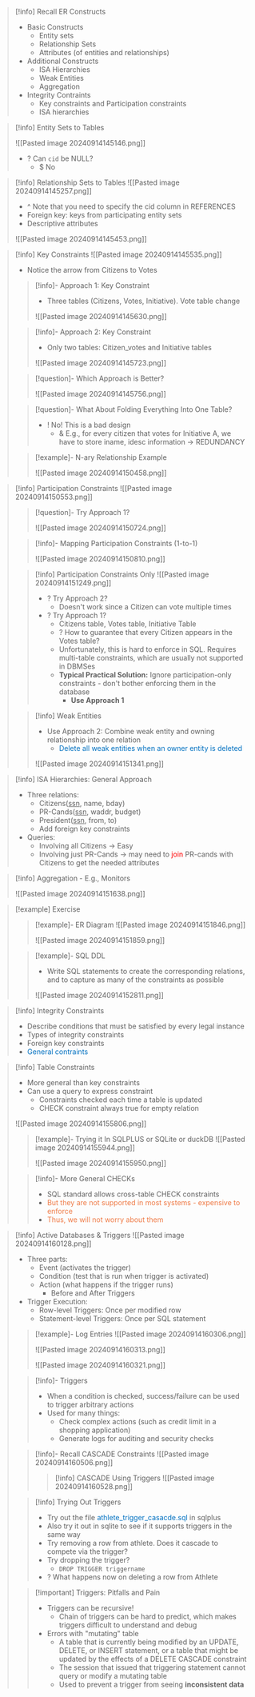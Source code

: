 > [!info] Recall ER Constructs
> - Basic Constructs
> 	- Entity sets
> 	- Relationship Sets
> 	- Attributes (of entities and relationships)
> - Additional Constructs
> 	- ISA Hierarchies
> 	- Weak Entities
> 	- Aggregation
> - Integrity Contraints
> 	- Key constraints and Participation constraints
> 	- ISA hierarchies

> [!info] Entity Sets to Tables
> 
> ![[Pasted image 20240914145146.png]]
> 
> - ? Can `cid` be NULL?
> 	- $ No

> [!info] Relationship Sets to Tables
> ![[Pasted image 20240914145257.png]]
> 
> - ^ Note that you need to specify the cid column in REFERENCES
> - Foreign key: keys from participating entity sets
> - Descriptive attributes
>   
> ![[Pasted image 20240914145453.png]]

> [!info] Key Constraints
> ![[Pasted image 20240914145535.png]]
> 
> - Notice the arrow from Citizens to Votes
> 
> > [!info]- Approach 1: Key Constraint
> > - Three tables (Citizens, Votes, Initiative). Vote table change
> >   
> > ![[Pasted image 20240914145630.png]]
> 
> > [!info]- Approach 2: Key Constraint
> > - Only two tables: Citizen_votes and Initiative tables 
> > 
> > ![[Pasted image 20240914145723.png]]
> 
> > [!question]- Which Approach is Better?
> > 
> > ![[Pasted image 20240914145756.png]]
> 
> > [!question]- What About Folding Everything Into One Table?
> > - ! No! This is a bad design
> > 	- & E.g., for every citizen that votes for Initiative A, we have to store iname, idesc information → REDUNDANCY
> 
> > [!example]- N-ary Relationship Example
> > 
> > ![[Pasted image 20240914150458.png]]

> [!info] Participation Constraints
> ![[Pasted image 20240914150553.png]]
> 
> > [!question]- Try Approach 1?
> > 
> > ![[Pasted image 20240914150724.png]]
> 
> > [!info]- Mapping Participation Constraints (1-to-1)
> > 
> > ![[Pasted image 20240914150810.png]]
> 
> > [!info] Participation Constraints Only
> > ![[Pasted image 20240914151249.png]]
> > - ? Try Approach 2?
> > 	- Doesn't work since a Citizen can vote multiple times
> > - ? Try Approach 1?
> > 	- Citizens table, Votes table, Initiative Table
> > 	- ? How to guarantee that every Citizen appears in the Votes table?
> > 	- Unfortunately, this is hard to enforce in SQL. Requires multi-table constraints, which are usually not supported in DBMSes
> > 	- **Typical Practical Solution:** Ignore participation-only constraints - don't bother enforcing them in the database
> > 		- **Use Approach 1**
> 
> > [!info] Weak Entities
> > - Use Approach 2: Combine weak entity and owning relationship into one relation
> > 	- <span style="color:rgb(0, 112, 192)">Delete all weak entities when an owner entity is deleted</span>
> > 	
> > ![[Pasted image 20240914151341.png]]

> [!info] ISA Hierarchies: General Approach 
> - Three relations:
> 	- Citizens(<u>ssn</u>, name, bday)
> 	- PR-Cands(<u>ssn</u>, waddr, budget)
> 	- President(<u>ssn</u>, from, to)
> 	- Add foreign key constraints
> - Queries:
> 	- Involving all Citizens → Easy
> 	- Involving just PR-Cands → may need to <span style="color:rgb(255, 0, 0)">join</span> PR-cands with Citizens to get the needed attributes

> [!info] Aggregation - E.g., Monitors
> 
> ![[Pasted image 20240914151638.png]]


> [!example] Exercise
> 
> > [!example]- ER Diagram
> >  ![[Pasted image 20240914151846.png]]
> > 
> > ![[Pasted image 20240914151859.png]]
> 
> > [!example]- SQL DDL
> > - Write SQL statements to create the corresponding relations, and to capture as many of the constraints as possible
> >   
> > ![[Pasted image 20240914152811.png]]

> [!info] Integrity Constraints
> - Describe conditions that must be satisfied by every legal instance
> - Types of integrity constraints
> - Foreign key constraints
> - <span style="color:rgb(0, 112, 192)">General contraints</span> 

> [!info] Table Constraints
> - More general than key constraints
> - Can use a query to express constraint
> 	- Constraints checked each time a table is updated
> 	- CHECK constraint always true for empty relation
> 
> ![[Pasted image 20240914155806.png]]
> 
> > [!example]- Trying it In SQLPLUS or SQLite or duckDB
> > ![[Pasted image 20240914155944.png]]
> > 
> > ![[Pasted image 20240914155950.png]]
> 
> > [!info]- More General CHECKs
> > - SQL standard allows cross-table CHECK constraints
> > - <span style="color:rgb(239, 123, 71)">But they are not supported in most systems - expensive to enforce</span>
> > - <span style="color:rgb(239, 123, 71)">Thus, we will not worry about them</span>

> [!info] Active Databases & Triggers
> ![[Pasted image 20240914160128.png]]
> 
> - Three parts:
> 	- Event (activates the trigger)
> 	- Condition (test that is run when trigger is activated)
> 	- Action (what happens if the trigger runs)
> 		- Before and After Triggers
> - Trigger Execution:
> 	- Row-level Triggers: Once per modified row
> 	- Statement-level Triggers: Once per SQL statement 
> 
> > [!example]- Log Entries
> > ![[Pasted image 20240914160306.png]]
> > 
> > ![[Pasted image 20240914160313.png]]
> > 
> > ![[Pasted image 20240914160321.png]]
> 
> > [!info]- Triggers 
> > - When a condition is checked, success/failure can be used to trigger arbitrary actions
> > - Used for many things:
> > 	- Check complex actions (such as credit limit in a shopping application)
> > 	- Generate logs for auditing and security checks
> 
> > [!info]- Recall CASCADE Constraints
> > ![[Pasted image 20240914160506.png]]
> > 
> > > [!info] CASCADE Using Triggers
> > > ![[Pasted image 20240914160528.png]]
> 
> > [!info] Trying Out Triggers
> > - Try out the file <span style="color:rgb(0, 112, 192)">athlete_trigger_casacde.sql</span> in sqlplus
> > - Also try it out in sqlite to see if it supports triggers in the same way
> > - Try removing a row from athlete. Does it cascade to compete via the trigger?
> > - Try dropping the trigger?
> > 	- `DROP TRIGGER triggername`
> > - ? What happens now on deleting a row from Athlete
> 
> > [!important] Triggers: Pitfalls and Pain
> > - Triggers can be recursive!
> > 	- Chain of triggers can be hard to predict, which makes triggers difficult to understand and debug
> > - Errors with "mutating" table
> > 	- A table that is currently being modified by an UPDATE, DELETE, or INSERT statement, or a table that might be updated by the effects of a DELETE CASCADE constraint
> > 	- The session that issued that triggering statement cannot query or modify a mutating table
> > 	- Used to prevent a trigger from seeing **inconsistent data**